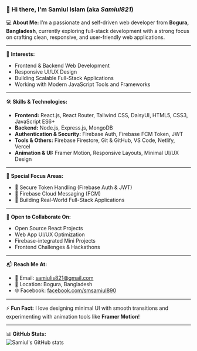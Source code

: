 ### 👋 Hi there, I'm **Samiul Islam** (aka *Samiul821*)

💻 **About Me:**
I’m a passionate and self-driven web developer from **Bogura, Bangladesh**, currently exploring full-stack development with a strong focus on crafting clean, responsive, and user-friendly web applications.

---

🎯 **Interests:**
- Frontend & Backend Web Development  
- Responsive UI/UX Design  
- Building Scalable Full-Stack Applications  
- Working with Modern JavaScript Tools and Frameworks  

---

🛠️ **Skills & Technologies:**
- **Frontend:** React.js, React Router, Tailwind CSS, DaisyUI, HTML5, CSS3, JavaScript ES6+  
- **Backend:** Node.js, Express.js, MongoDB  
- **Authentication & Security:** Firebase Auth, Firebase FCM Token, JWT  
- **Tools & Others:** Firebase Firestore, Git & GitHub, VS Code, Netlify, Vercel  
- **Animation & UI:** Framer Motion, Responsive Layouts, Minimal UI/UX Design

---

🔑 **Special Focus Areas:**
- 🔐 Secure Token Handling (Firebase Auth & JWT)  
- 📲 Firebase Cloud Messaging (FCM)  
- 🧠 Building Real-World Full-Stack Applications  

---

🤝 **Open to Collaborate On:**
- Open Source React Projects  
- Web App UI/UX Optimization  
- Firebase-integrated Mini Projects  
- Frontend Challenges & Hackathons  

---

📬 **Reach Me At:**
- 📧 Email: [samiulis821@gmail.com](mailto:samiulis821@gmail.com)  
- 📍 Location: Bogura, Bangladesh  
- 🌐 Facebook: [facebook.com/smsamiul890](https://facebook.com/smsamiul890)  

---

⚡ **Fun Fact:**
I love designing minimal UI with smooth transitions and experimenting with animation tools like **Framer Motion**!

---

📊 **GitHub Stats:**  
![Samiul's GitHub stats](https://github-readme-stats.vercel.app/api?username=Samiul821&show_icons=true&theme=tokyonight)

<!---
Samiul821/Samiul821 is a ✨ special ✨ repository because its `README.md` (this file) appears on your GitHub profile.
You can click the Preview link to take a look at your changes.
--->
